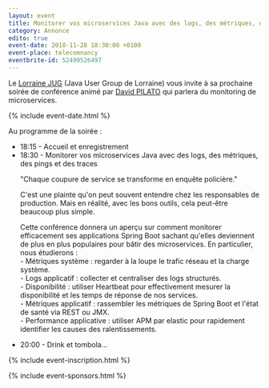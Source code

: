 ```yaml
---
layout: event
title: Monitorer vos microservices Java avec des logs, des métriques, des pings et des traces
category: Annonce
edito: true
event-date: 2018-11-28 18:30:00 +0100
event-place: telecomnancy
eventbrite-id: 52499526497
---
```


<p>
Le <a href="/">Lorraine JUG</a> (Java User Group de Lorraine) vous invite à sa prochaine
soirée de conférence animé par <a href="/speakers.html#dpilato">David PILATO</a> qui
parlera du monitoring de microservices.
</p>

{% include event-date.html %}

<div class="programme">Au programme de la soirée :
	<ul>
		<li>18:15 - Accueil et enregistrement</li>
		<li>18:30 - Monitorer vos microservices Java avec des logs, des métriques, des pings et des traces
		<p>"Chaque coupure de service se transforme en enquête policière."</p>
		<p>C'est une plainte qu'on peut souvent entendre chez les responsables de production. Mais en réalité, avec les bons outils, cela peut-être beaucoup plus simple.</p>
		<p>Cette conférence donnera un aperçu sur comment monitorer efficacement ses applications Spring Boot sachant qu'elles deviennent de plus en plus populaires pour bâtir des microservices. En particulier, nous étudierons :<br />
			- Métriques système : regarder à la loupe le trafic réseau et la charge système.<br />
			- Logs applicatif : collecter et centraliser des logs structurés.<br />
			- Disponibilité : utiliser Heartbeat pour effectivement mesurer la disponibilité et les temps de réponse de nos services.<br />
			- Métriques applicatif : rassembler les métriques de Spring Boot et l'état de santé via REST ou JMX.<br />
			- Performance applicative : utiliser APM par elastic pour rapidement identifier les causes des ralentissements.
		</p>
		</li>
		<li>20:00 - Drink et tombola…</li>
	</ul>
</div>

{% include event-inscription.html %}

{% include event-sponsors.html %}
